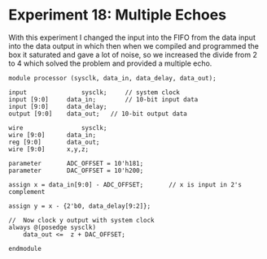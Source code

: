 # Experiment 18: Multiple Echoes

With this experiment I changed the input into the FIFO from the data input into the data output in which then when we compiled and programmed the box it saturated and gave a lot of noise, so we increased the divide from 2 to 4 which solved the problem and provided a multiple echo.

    module processor (sysclk, data_in, data_delay, data_out);

	input				sysclk;		// system clock
	input [9:0]		data_in;		// 10-bit input data
	input [9:0]		data_delay;
	output [9:0] 	data_out;	// 10-bit output data

	wire				sysclk;
	wire [9:0]		data_in;
	reg [9:0] 		data_out;
	wire [9:0]		x,y,z;

	parameter 		ADC_OFFSET = 10'h181;
	parameter 		DAC_OFFSET = 10'h200;

	assign x = data_in[9:0] - ADC_OFFSET;		// x is input in 2's complement
	
	assign y = x - {2'b0, data_delay[9:2]};
	
	//  Now clock y output with system clock
	always @(posedge sysclk)
		data_out <=  z + DAC_OFFSET;
		
    endmodule
